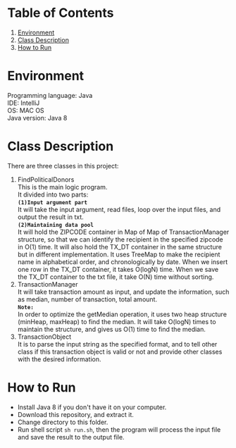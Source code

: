 # Table of Contents
1. [Environment](README.md#environment)
2. [Class Description](README.md#class-description)
3. [How to Run](README.md#how-to-run)

# Environment
Programming language: Java<br>
IDE: IntelliJ<br>
OS: MAC OS<br>
Java version: Java 8

# Class Description
There are three classes in this project:
1. FindPoliticalDonors  
 This is the main logic program.  
 It divided into two parts:  
 **`(1)Input argument part`**  
 It will take the input argument, read files, loop over the input files, and output the result in txt.  
 **`(2)Maintaining data pool`**  
 It will hold the ZIPCODE container in Map of Map of TransactionManager structure, so that we can identify the recipient in the specified zipcode in O(1) time. It will also hold the TX_DT container in the same structure but in different implementation. It uses TreeMap to make the recipient name in alphabetical order, and chronologically by date. When we insert one row in the TX_DT container, it takes O(logN) time. When we save the TX_DT container to the txt file, it take O(N) time without sorting.  
2. TransactionManager   
 It will take transaction amount as input, and update the information, such as median, number of transaction, total amount.  
 **`Note:`**  
 In order to optimize the getMedian operation, it uses two heap structure (minHeap, maxHeap) to find the median. It will take O(logN) times to maintain the structure, and gives us O(1) time to find the median.  
3. TransactionObject  
 It is to parse the input string as the specified format, and to tell other class if this transaction object is valid or not and provide other classes with the desired information.

# How to Run
* Install Java 8 if you don't have it on your computer.
* Download this repository, and extract it.
* Change directory to this folder.
* Run shell script `sh run.sh`, then the program will process the input file and save the result to the output file. 
